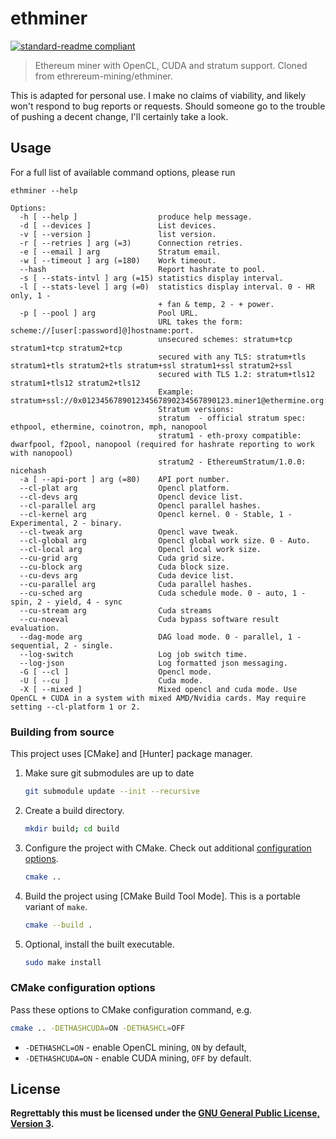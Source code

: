 # ethminer

[![standard-readme compliant](https://img.shields.io/badge/readme%20style-standard-brightgreen.svg)](https://github.com/RichardLitt/standard-readme)

> Ethereum miner with OpenCL, CUDA and stratum support. Cloned from ethrereum-mining/ethminer.

This is adapted for personal use. I make no claims of viability, and likely won't respond to bug reports or requests. Should
someone go to the trouble of pushing a decent change, I'll certainly take a look.

## Usage

For a full list of available command options, please run

```
ethminer --help

Options:
  -h [ --help ]                  produce help message.
  -d [ --devices ]               List devices.
  -v [ --version ]               list version.
  -r [ --retries ] arg (=3)      Connection retries.
  -e [ --email ] arg             Stratum email.
  -w [ --timeout ] arg (=180)    Work timeout.
  --hash                         Report hashrate to pool.
  -s [ --stats-intvl ] arg (=15) statistics display interval.
  -l [ --stats-level ] arg (=0)  statistics display interval. 0 - HR only, 1 -
                                 + fan & temp, 2 - + power.
  -p [ --pool ] arg              Pool URL.
                                 URL takes the form: scheme://[user[:password]@]hostname:port.
                                 unsecured schemes: stratum+tcp stratum1+tcp stratum2+tcp
                                 secured with any TLS: stratum+tls stratum1+tls stratum2+tls stratum+ssl stratum1+ssl stratum2+ssl
                                 secured with TLS 1.2: stratum+tls12 stratum1+tls12 stratum2+tls12
                                 Example: stratum+ssl://0x012345678901234567890234567890123.miner1@ethermine.org:5555
                                 Stratum versions:
                                 stratum  - official stratum spec: ethpool, ethermine, coinotron, mph, nanopool
                                 stratum1 - eth-proxy compatible: dwarfpool, f2pool, nanopool (required for hashrate reporting to work with nanopool)
                                 stratum2 - EthereumStratum/1.0.0: nicehash
  -a [ --api-port ] arg (=80)    API port number.
  --cl-plat arg                  Opencl platform.
  --cl-devs arg                  Opencl device list.
  --cl-parallel arg              Opencl parallel hashes.
  --cl-kernel arg                Opencl kernel. 0 - Stable, 1 - Experimental, 2 - binary.
  --cl-tweak arg                 Opencl wave tweak.
  --cl-global arg                Opencl global work size. 0 - Auto.
  --cl-local arg                 Opencl local work size.
  --cu-grid arg                  Cuda grid size.
  --cu-block arg                 Cuda block size.
  --cu-devs arg                  Cuda device list.
  --cu-parallel arg              Cuda parallel hashes.
  --cu-sched arg                 Cuda schedule mode. 0 - auto, 1 - spin, 2 - yield, 4 - sync
  --cu-stream arg                Cuda streams
  --cu-noeval                    Cuda bypass software result evaluation.
  --dag-mode arg                 DAG load mode. 0 - parallel, 1 - sequential, 2 - single.
  --log-switch                   Log job switch time.
  --log-json                     Log formatted json messaging.
  -G [ --cl ]                    Opencl mode.
  -U [ --cu ]                    Cuda mode.
  -X [ --mixed ]                 Mixed opencl and cuda mode. Use OpenCL + CUDA in a system with mixed AMD/Nvidia cards. May require setting --cl-platform 1 or 2.

```

### Building from source

This project uses [CMake] and [Hunter] package manager.

1. Make sure git submodules are up to date

   ```sh
   git submodule update --init --recursive
   ```

2. Create a build directory.

   ```sh
   mkdir build; cd build
   ```

3. Configure the project with CMake. Check out additional
   [configuration options](#cmake-configuration-options).

   ```sh
   cmake ..
   ```

4. Build the project using [CMake Build Tool Mode]. This is a portable variant
   of `make`.

   ```sh
   cmake --build .
   ```

5. Optional, install the built executable.

   ```sh
   sudo make install
   ```

### CMake configuration options

Pass these options to CMake configuration command, e.g.

```sh
cmake .. -DETHASHCUDA=ON -DETHASHCL=OFF
```

- `-DETHASHCL=ON` - enable OpenCL mining, `ON` by default,
- `-DETHASHCUDA=ON` - enable CUDA mining, `OFF` by default.


## License

__Regrettably this must be licensed under the [GNU General Public License, Version 3](LICENSE).__

